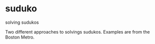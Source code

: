 suduko
======

solving sudukos


Two different approaches to solvings sudukos.  Examples are from the Boston Metro.
